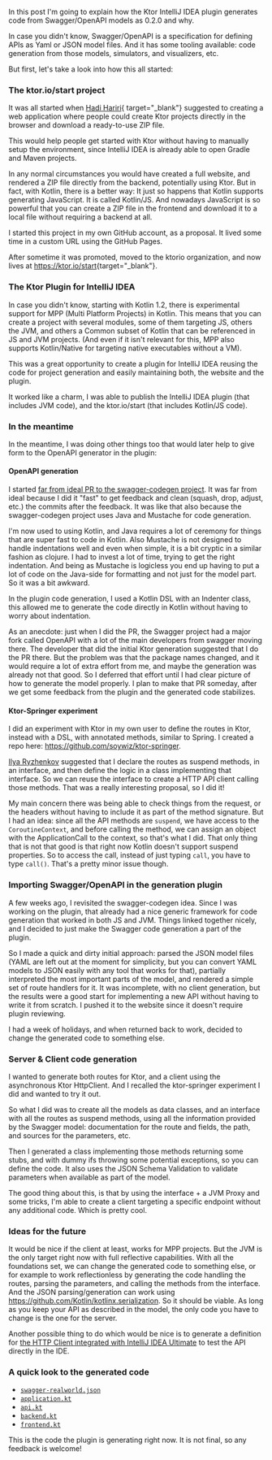 [//]: # (layout: post)
[//]: # (title: OpenAPI generation in the Ktor plugin and website)
[//]: # (categories: plugin)
[//]: # (featured: true)
[//]: # (#image: /blog/images/openapi_ktor_idea_plugin.svg)

In this post I'm going to explain how the Ktor IntelliJ IDEA plugin generates code from Swagger/OpenAPI models
as 0.2.0 and why.

In case you didn't know, Swagger/OpenAPI is a specification for defining APIs as Yaml or JSON model files.
And it has some tooling available: code generation from those models, simulators, and visualizers, etc.

But first, let's take a look into how this all started:

### The ktor.io/start project

It was all started when [Hadi Hariri](https://hadihariri.com/){ target="_blank"} suggested to creating a web application
where people could create Ktor projects directly in the browser and download a ready-to-use ZIP file.

This would help people get started with Ktor without having to manually setup the environment, since IntelliJ IDEA
is already able to open Gradle and Maven projects.

In any normal circumstances you would have created a full website, and rendered a ZIP file
directly from the backend, potentially using Ktor. But in fact, with Kotlin, there is a better way:
It just so happens that Kotlin supports generating JavaScript. It is called Kotlin/JS. And nowadays JavaScript
is so powerful that you can create a ZIP file in the frontend and download it to a local file without
requiring a backend at all.

I started this project in my own GitHub account, as a proposal. It lived some time in a custom URL
using the GitHub Pages.

After sometime it was promoted, moved to the ktorio organization, and now lives at <https://ktor.io/start>{target="_blank"}.

### The Ktor Plugin for IntelliJ IDEA

In case you didn't know, starting with Kotlin 1.2, there is experimental support for MPP (Multi Platform Projects)
in Kotlin. This means that you can create a project with several modules, some of them targeting JS, others the JVM,
and others a Common subset of Kotlin that can be referenced in JS and JVM projects. (And even if it isn't relevant for this,
MPP also supports Kotlin/Native for targeting native executables without a VM).

This was a great opportunity to create a plugin for IntelliJ IDEA reusing the code for project generation and easily
maintaining both, the website and the plugin.

It worked like a charm, I was able to publish the IntelliJ IDEA plugin (that includes JVM code), and the ktor.io/start
(that includes Kotlin/JS code).

### In the meantime

In the meantime, I was doing other things too that would later help to give form to the OpenAPI generator in the plugin:

#### OpenAPI generation

I started [far from ideal PR to the swagger-codegen project](https://github.com/swagger-api/swagger-codegen/pull/8092).
It was far from ideal because I did it "fast" to get feedback and clean (squash, drop, adjust, etc.) the commits after the feedback.
It was like that also because the swagger-codegen project uses Java and Mustache for code generation.

I'm now used to using Kotlin, and Java requires a lot of ceremony for things that are super fast to code in Kotlin.
Also Mustache is not designed to handle indentations well and even when simple, it is a bit cryptic in a similar
fashion as clojure. I had to invest a lot of time, trying to get the right indentation. And being as Mustache is logicless
you end up having to put a lot of code on the Java-side for formatting and not just for the model part. So it was a bit awkward. 

In the plugin code generation, I used a Kotlin DSL with an Indenter class, this allowed me to generate the code directly in
Kotlin without having to worry about indentation.

As an anecdote: just when I did the PR, the Swagger project had a major fork called OpenAPI with a lot of the main
developers from swagger moving there. The developer that did the initial Ktor generation suggested that I do the
PR there. But the problem was that the package names changed, and it would require a lot of extra effort from me, and maybe the generation was already not that good. So I deferred that effort until I had clear picture of how to generate the model properly.
I plan to make that PR someday, after we get some feedback from the plugin and the generated code stabilizes.

#### Ktor-Springer experiment

I did an experiment with Ktor in my own user to define the routes in Ktor, instead with a DSL, with annotated methods,
similar to Spring. I created a repo here: <https://github.com/soywiz/ktor-springer>.

[Ilya Ryzhenkov](https://github.com/orangy) suggested that I declare the routes as suspend methods, in an interface,
and then define the logic in a class implementing that interface. So we can reuse the interface to create a HTTP API
client calling those methods. That was a really interesting proposal, so I did it!

My main concern there was being able to check things from the request, or the headers without having to include
it as part of the method signature. But I had an idea: since all the API methods are `suspend`, we have access
to the `CoroutineContext`, and before calling the method, we can assign an object with the ApplicationCall to the
context, so that's what I did. That only thing that is not that good is that right now Kotlin doesn't support suspend properties.
So to access the call, instead of just typing `call`, you have to type `call()`. That's a pretty minor issue though.

### Importing Swagger/OpenAPI in the generation plugin

A few weeks ago, I revisited the swagger-codegen idea. Since I was working on the plugin,
that already had a nice generic framework for code generation that worked in both JS and JVM.
Things linked together nicely, and I decided to just make the Swagger code generation a part of the plugin.

So I made a quick and dirty initial approach: parsed the JSON model files (YAML are left out at the moment for simplicity,
but you can convert YAML models to JSON easily with any tool that works for that), partially interpreted the most important parts
of the model, and rendered a simple set of route handlers for it.
It was incomplete, with no client generation, but the results were a good start for implementing a new API without
having to write it from scratch. I pushed it to the website since it doesn't require plugin reviewing.

I had a week of holidays, and when returned back to work, decided to change the generated code to something else.

### Server & Client code generation

I wanted to generate both routes for Ktor, and a client using the asynchronous Ktor HttpClient. And I recalled the
ktor-springer experiment I did and wanted to try it out.

So what I did was to create all the models as data classes, and an interface with all the routes as suspend methods,
using all the information provided by the Swagger model: documentation for the route and fields, the path, and sources
for the parameters, etc.

Then I generated a class implementing those methods returning some stubs, and with dummy ifs throwing some potential
exceptions, so you can define the code. It also uses the JSON Schema Validation to validate parameters when available
as part of the model.

The good thing about this, is that by using the interface + a JVM Proxy and some tricks, I'm able to create a client
targeting a specific endpoint without any additional code. Which is pretty cool.
 
### Ideas for the future

It would be nice if the client at least, works for MPP projects. But the JVM is the only target right now with full reflective capabilities.
With all the foundations set, we can change the generated code to something else, or for example to work
reflectionless by generating the code handling the routes, parsing the parameters, and calling the methods from the interface.
And the JSON parsing/generation can work using <https://github.com/Kotlin/kotlinx.serialization>. So it should be viable.
As long as you keep your API as described in the model, the only code you have to change is the one for the server. 

Another possible thing to do which would be nice is to generate a definition for [the HTTP Client integrated with IntelliJ IDEA Ultimate](https://ktor.io/quickstart/guides/api.html#first-request-intellij)
to test the API directly in the IDE.

### A quick look to the generated code

<ul class="nav nav-tabs" id="myTab" role="tablist">
  <li class="nav-item">
    <a class="nav-link active" id="swagger-realworld-json-tab" data-toggle="tab" href="#swagger-realworld-json" role="tab" aria-controls="swagger-realworld-json" aria-selected="true"><code>swagger-realworld.json</code></a>
  </li>
  <li class="nav-item">
    <a class="nav-link" id="application-kt-tab" data-toggle="tab" href="#application-kt" role="tab" aria-controls="application-kt" aria-selected="false"><code>application.kt</code></a>
  </li>
  <li class="nav-item">
    <a class="nav-link" id="api-kt-tab" data-toggle="tab" href="#api-kt" role="tab" aria-controls="api-kt" aria-selected="false"><code>api.kt</code></a>
  </li>
  <li class="nav-item">
    <a class="nav-link" id="backend-kt-tab" data-toggle="tab" href="#backend-kt" role="tab" aria-controls="backend-kt" aria-selected="false"><code>backend.kt</code></a>
  </li>
  <li class="nav-item">
    <a class="nav-link" id="frontend-kt-tab" data-toggle="tab" href="#frontend-kt" role="tab" aria-controls="frontend-kt" aria-selected="false"><code>frontend.kt</code></a>
  </li>
</ul>
<div class="tab-content" id="myTabContent">
  <div class="tab-pane fade show active" id="swagger-realworld-json" role="tabpanel" aria-labelledby="swagger-realworld-json-tab">
    <div class="code-snippet" data-src="{{ '/blog/samples/openapi/swagger.json' }}" data-lang="json"></div>
  </div>
  <div class="tab-pane fade show" id="application-kt" role="tabpanel" aria-labelledby="application-kt-tab">
    <div class="code-snippet" data-src="{{ '/blog/samples/openapi/application.kt' }}" data-lang="kotlin"></div>
  </div>
  <div class="tab-pane fade show" id="api-kt" role="tabpanel" aria-labelledby="api-kt-tab">
    <div class="code-snippet" data-src="{{ '/blog/samples/openapi/swagger-api.kt' }}" data-lang="kotlin"></div>
  </div>
  <div class="tab-pane fade show" id="backend-kt" role="tabpanel" aria-labelledby="backend-kt-tab">
    <div class="code-snippet" data-src="{{ '/blog/samples/openapi/swagger-backend.kt' }}" data-lang="kotlin"></div>
  </div>
  <div class="tab-pane fade show" id="frontend-kt" role="tabpanel" aria-labelledby="frontend-kt-tab">
    <div class="code-snippet" data-src="{{ '/blog/samples/openapi/swagger-frontend.kt' }}" data-lang="kotlin"></div>
  </div>
</div>

This is the code the plugin is generating right now. It is not final, so any feedback is welcome!